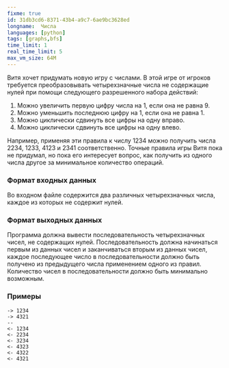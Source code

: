 ```yaml
---
fixme: true
id: 31db3cd6-8371-43b4-a9c7-6ae9bc3628ed
longname:  Числа
languages: [python]
tags: [graphs,bfs]
time_limit: 1
real_time_limit: 5
max_vm_size: 64M
---
```



Витя хочет придумать новую игру с числами. В этой игре от игроков требуется преобразовывать четырехзначные числа не содержащие нулей при помощи следующего разрешенного набора действий:

1. Можно увеличить первую цифру числа на 1, если она не равна 9.
2. Можно уменьшить последнюю цифру на 1, если она не равна 1.
3. Можно циклически сдвинуть все цифры на одну вправо.
4. Можно циклически сдвинуть все цифры на одну влево.

Например, применяя эти правила к числу 1234 можно получить числа 2234, 1233, 4123 и 2341 соответственно. Точные правила игры Витя пока не придумал, но пока его интересует вопрос, как получить из одного числа другое за минимальное количество операций.

### Формат входных данных

Во входном файле содержится два различных четырехзначных числа, каждое из которых не содержит нулей.

### Формат выходных данных

Программа должна вывести последовательность четырехзначных чисел, не содержащих нулей. Последовательность должна начинаться первым из данных чисел и заканчиваться вторым из данных чисел, каждое последующее число в последовательности должно быть получено из предыдущего числа применением одного из правил. Количество чисел в последовательности должно быть минимально возможным.

### Примеры

```
-> 1234
-> 4321
--
<- 1234
<- 2234
<- 3234
<- 4323
<- 4322
<- 4321
```
